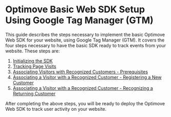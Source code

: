 # Optimove Basic Web SDK Setup Using Google Tag Manager (GTM)

This guide describes the steps necessary to implement the basic Optimove Web SDK for your website, using Google Tag Manager (GTM). It covers the four steps necessary to have the basic SDK ready to track events from  your website. These steps are:

1. [Initializing the SDK](https://github.com/optimove-tech/Web-SDK-Integration-Guide/blob/master/Web-SDK-Basic-Code-Setup/1.%20Initializing%20the%20SDK.md)
1. [Tracking Page Visits](https://github.com/optimove-tech/Web-SDK-Integration-Guide/blob/master/Web-SDK-Basic-Code-Setup/2.%20Tracking%20page%20visits.md)
1. [Associating Visitors with Recognized Customers - Prerequisites](https://github.com/optimove-tech/Web-SDK-Integration-Guide/blob/master/Web-SDK-Basic-Code-Setup/3a.%20customer%20stitching%20prerequisite.md)
1. [Associating a Visitor with a Recognized Customer - Registering a New Customer](https://github.com/optimove-tech/Web-SDK-Integration-Guide/blob/master/Web-SDK-Basic-Code-Setup/3b.%20Registering%20a%20new%20customer.md)
1. [Associating a Visitor with a Recognized Customer - Recognizing a Returning Customer](https://github.com/optimove-tech/Web-SDK-Integration-Guide/blob/master/Web-SDK-Basic-Code-Setup/3c.%20Recognizing%20a%20returning%20customer.md)
  
After completing the above steps, you will be ready to deploy the Optimove Web SDK to track user activity on your website.
